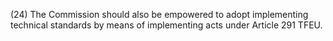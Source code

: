 (24) The Commission should also be empowered to adopt implementing technical standards by means of implementing acts under Article 291 TFEU.